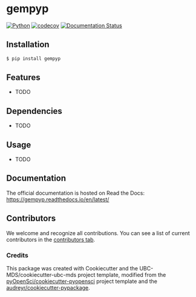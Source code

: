 # gempyp

[![Python](https://img.shields.io/badge/python-3.7-blue)]()
[![codecov](https://codecov.io/gh/gem-shubhamshukla/gempyp/branch/main/graph/badge.svg)](https://codecov.io/gh/gem-shubhamshukla/gempyp)
[![Documentation Status](https://readthedocs.org/projects/gempyp/badge/?version=latest)](https://gempyp.readthedocs.io/en/latest/?badge=latest)

## Installation

```powershell
$ pip install gempyp
```

## Features

- TODO

## Dependencies

- TODO

## Usage

- TODO

## Documentation

The official documentation is hosted on Read the Docs: https://gempyp.readthedocs.io/en/latest/

## Contributors

We welcome and recognize all contributions. You can see a list of current contributors in the [contributors tab](https://github.com/Gemini-Solutions/gempyp/).

### Credits

This package was created with Cookiecutter and the UBC-MDS/cookiecutter-ubc-mds project template, modified from the [pyOpenSci/cookiecutter-pyopensci](https://github.com/pyOpenSci/cookiecutter-pyopensci) project template and the [audreyr/cookiecutter-pypackage](https://github.com/audreyr/cookiecutter-pypackage).
